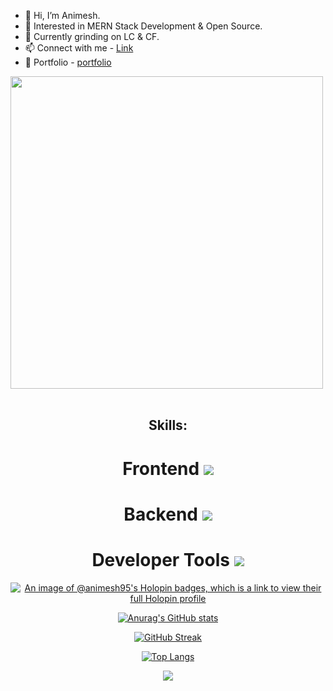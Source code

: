 
 
 - 👋 Hi, I’m Animesh.
 - 👀 Interested in MERN Stack Development & Open Source.
 - 🌱 Currently grinding on LC & CF.
 - 📫 Connect with me - <a href="https://linktr.ee/animesh_56" traget="_blank">Link</a>
 - 🌱 Portfolio -   <a href="https://portfolio-gray-pi-82.vercel.app/" traget="_blank">portfolio</a>

  <img src="https://user-images.githubusercontent.com/74038190/212749447-bfb7e725-6987-49d9-ae85-2015e3e7cc41.gif" width="500">
<br><br>


  <div align="center">

  <h2 >Skills:</h3>
<h1 >
  Frontend
  <a href="https://skillicons.dev">
    <img src="https://skillicons.dev/icons?i=react,js,css,html,bootstrap,tailwind" />
  </a> 
  
  </h1>

<h1 >
  Backend
  <a href="https://skillicons.dev">
    <img src="https://skillicons.dev/icons?i=nodejs,express,mongodb,sql" />
  </a> 
  
  </h1>


<h1 >
 Developer Tools
  <a href="https://skillicons.dev">
    <img src="https://skillicons.dev/icons?i=git,github,postman" />
  </a> 
  
  </h1>




  [![An image of @animesh95's Holopin badges, which is a link to view their full Holopin profile](https://holopin.me/animesh95)](https://holopin.io/@animesh95)
  



  

[![Anurag's GitHub stats](https://github-readme-stats.vercel.app/api?username=animesh156&show_icons=true&theme=radical)](https://github.com/anuraghazra/github-readme-stats)
  

[![GitHub Streak](https://streak-stats.demolab.com/?user=animesh156)](https://git.io/streak-stats)
  


  [![Top Langs](https://github-readme-stats.vercel.app/api/top-langs/?username=animesh156&layout=donut-vertical&theme=dracula)](https://github.com/anuraghazra/github-readme-stats)
  
  ![](https://komarev.com/ghpvc/?username=animesh156&color=ff69b4)
  
  </div>    




